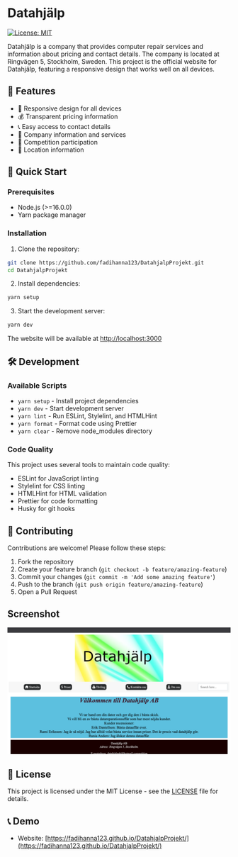 # Datahjälp

[![License: MIT](https://img.shields.io/badge/License-MIT-yellow.svg)](https://opensource.org/licenses/MIT)

Datahjälp is a company that provides computer repair services and information about pricing and contact details. The company is located at Ringvägen 5, Stockholm, Sweden. This project is the official website for Datahjälp, featuring a responsive design that works well on all devices.

## 🌟 Features

- 📱 Responsive design for all devices
- 💰 Transparent pricing information
- 📞 Easy access to contact details
- 🎯 Company information and services
- 🎁 Competition participation
- 🏢 Location information

## 🚀 Quick Start

### Prerequisites

- Node.js (>=16.0.0)
- Yarn package manager

### Installation

1. Clone the repository:
```bash
git clone https://github.com/fadihanna123/DatahjalpProjekt.git
cd DatahjalpProjekt
```

2. Install dependencies:
```bash
yarn setup
```

3. Start the development server:
```bash
yarn dev
```

The website will be available at [http://localhost:3000](http://localhost:3000)

## 🛠️ Development

### Available Scripts

- `yarn setup` - Install project dependencies
- `yarn dev` - Start development server
- `yarn lint` - Run ESLint, Stylelint, and HTMLHint
- `yarn format` - Format code using Prettier
- `yarn clear` - Remove node_modules directory

### Code Quality

This project uses several tools to maintain code quality:
- ESLint for JavaScript linting
- Stylelint for CSS linting
- HTMLHint for HTML validation
- Prettier for code formatting
- Husky for git hooks

## 🤝 Contributing

Contributions are welcome! Please follow these steps:

1. Fork the repository
2. Create your feature branch (`git checkout -b feature/amazing-feature`)
3. Commit your changes (`git commit -m 'Add some amazing feature'`)
4. Push to the branch (`git push origin feature/amazing-feature`)
5. Open a Pull Request

## Screenshot
![Screenshot](screenshot.png "Screenshot")

## 📝 License

This project is licensed under the MIT License - see the [LICENSE](LICENSE) file for details.

## 📞 Demo

- Website: [https://fadihanna123.github.io/DatahjalpProjekt/](https://fadihanna123.github.io/DatahjalpProjekt/)
